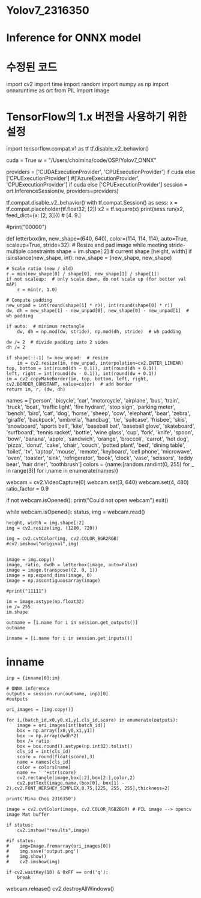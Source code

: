 # Yolov7_2316350
# Inference for ONNX model

# 수정된 코드
import cv2
import time
import random
import numpy as np
import onnxruntime as ort
from PIL import Image

# TensorFlow의 1.x 버전을 사용하기 위한 설정
import tensorflow.compat.v1 as tf
tf.disable_v2_behavior()

cuda = True
w = "/Users/choimina/code/OSP/Yolov7_ONNX"

providers = ['CUDAExecutionProvider', 'CPUExecutionProvider'] if cuda else ['CPUExecutionProvider'] #['AzureExecutionProvider', 'CPUExecutionProvider'] if cuda else ['CPUExecutionProvider']
session = ort.InferenceSession(w, providers=providers)

tf.compat.disable_v2_behavior()
with tf.compat.Session() as sess:
    x = tf.compat.placeholder(tf.float32, [2])
    x2 = tf.square(x)
    print(sess.run(x2, feed_dict={x: [2, 3]}))
    # [4. 9.]

#print("00000")

def letterbox(im, new_shape=(640, 640), color=(114, 114, 114), auto=True, scaleup=True, stride=32):
    # Resize and pad image while meeting stride-multiple constraints
    shape = im.shape[:2]  # current shape [height, width]
    if isinstance(new_shape, int):
        new_shape = (new_shape, new_shape)

    # Scale ratio (new / old)
    r = min(new_shape[0] / shape[0], new_shape[1] / shape[1])
    if not scaleup:  # only scale down, do not scale up (for better val mAP)
        r = min(r, 1.0)

    # Compute padding
    new_unpad = int(round(shape[1] * r)), int(round(shape[0] * r))
    dw, dh = new_shape[1] - new_unpad[0], new_shape[0] - new_unpad[1]  # wh padding

    if auto:  # minimum rectangle
        dw, dh = np.mod(dw, stride), np.mod(dh, stride)  # wh padding

    dw /= 2  # divide padding into 2 sides
    dh /= 2

    if shape[::-1] != new_unpad:  # resize
        im = cv2.resize(im, new_unpad, interpolation=cv2.INTER_LINEAR)
    top, bottom = int(round(dh - 0.1)), int(round(dh + 0.1))
    left, right = int(round(dw - 0.1)), int(round(dw + 0.1))
    im = cv2.copyMakeBorder(im, top, bottom, left, right, cv2.BORDER_CONSTANT, value=color)  # add border
    return im, r, (dw, dh)

names = ['person', 'bicycle', 'car', 'motorcycle', 'airplane', 'bus', 'train', 'truck', 'boat', 'traffic light', 
         'fire hydrant', 'stop sign', 'parking meter', 'bench', 'bird', 'cat', 'dog', 'horse', 'sheep', 'cow', 
         'elephant', 'bear', 'zebra', 'giraffe', 'backpack', 'umbrella', 'handbag', 'tie', 'suitcase', 'frisbee', 
         'skis', 'snowboard', 'sports ball', 'kite', 'baseball bat', 'baseball glove', 'skateboard', 'surfboard', 
         'tennis racket', 'bottle', 'wine glass', 'cup', 'fork', 'knife', 'spoon', 'bowl', 'banana', 'apple', 
         'sandwich', 'orange', 'broccoli', 'carrot', 'hot dog', 'pizza', 'donut', 'cake', 'chair', 'couch', 
         'potted plant', 'bed', 'dining table', 'toilet', 'tv', 'laptop', 'mouse', 'remote', 'keyboard', 'cell phone', 
         'microwave', 'oven', 'toaster', 'sink', 'refrigerator', 'book', 'clock', 'vase', 'scissors', 'teddy bear', 
         'hair drier', 'toothbrush']
colors = {name:[random.randint(0, 255) for _ in range(3)] for i,name in enumerate(names)}

webcam = cv2.VideoCapture(0)
webcam.set(3, 640)
webcam.set(4, 480)
ratio_factor = 0.9

if not webcam.isOpened():
    print("Could not open webcam")
    exit()

while webcam.isOpened():
    status, img = webcam.read()
    
    height, width = img.shape[:2]
    img = cv2.resize(img, (1280, 720))

    img = cv2.cvtColor(img, cv2.COLOR_BGR2RGB)
    #cv2.imshow("original",img)
    

    image = img.copy()
    image, ratio, dwdh = letterbox(image, auto=False)
    image = image.transpose((2, 0, 1))
    image = np.expand_dims(image, 0)
    image = np.ascontiguousarray(image)

    #print("11111")

    im = image.astype(np.float32)
    im /= 255
    im.shape

    outname = [i.name for i in session.get_outputs()]
    outname

    inname = [i.name for i in session.get_inputs()]
   # inname

    inp = {inname[0]:im}

    # ONNX inference
    outputs = session.run(outname, inp)[0]
    #outputs

    ori_images = [img.copy()]

    for i,(batch_id,x0,y0,x1,y1,cls_id,score) in enumerate(outputs):
        image = ori_images[int(batch_id)]
        box = np.array([x0,y0,x1,y1])
        box -= np.array(dwdh*2)
        box /= ratio
        box = box.round().astype(np.int32).tolist()
        cls_id = int(cls_id)
        score = round(float(score),3)
        name = names[cls_id]
        color = colors[name]
        name += ' '+str(score)
        cv2.rectangle(image,box[:2],box[2:],color,2)
        cv2.putText(image,name,(box[0], box[1] - 2),cv2.FONT_HERSHEY_SIMPLEX,0.75,[225, 255, 255],thickness=2)  

    print('Mina Choi 2316350')    

    image = cv2.cvtColor(image, cv2.COLOR_RGB2BGR) # PIL image --> opencv image Mat buffer
    
    if status:
        cv2.imshow("results",image)
    
    #if status:
    #    img=Image.fromarray(ori_images[0])
    #    img.save('output.png')
    #    img.show()
    #    cv2.imshow(img)

    if cv2.waitKey(10) & 0xFF == ord('q'):
        break

webcam.release()
cv2.destroyAllWindows()

